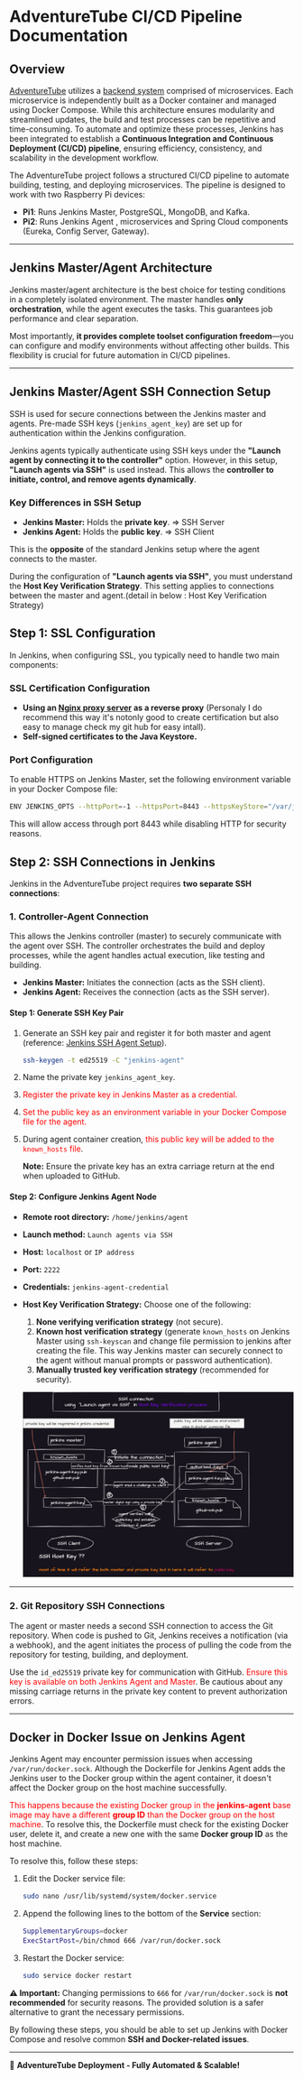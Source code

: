 # AdventureTube CI/CD Pipeline Documentation

## Overview

[AdventureTube](https://adventuretube.net/) utilizes a [backend system](https://github.com/strider73/adventuretube-microservice) comprised of microservices. Each microservice is independently built as a Docker container and managed using Docker Compose. While this architecture ensures modularity and streamlined updates, the build and test processes can be repetitive and time-consuming. To automate and optimize these processes, Jenkins has been integrated to establish a **Continuous Integration and Continuous Deployment (CI/CD) pipeline**, ensuring efficiency, consistency, and scalability in the development workflow.

The AdventureTube project follows a structured CI/CD pipeline to automate building, testing, and deploying microservices. The pipeline is designed to work with two Raspberry Pi devices:

- **Pi1**: Runs Jenkins Master, PostgreSQL, MongoDB, and Kafka.
- **Pi2**: Runs Jenkins Agent , microservices and Spring Cloud components (Eureka, Config Server, Gateway).

---

## **Jenkins Master/Agent Architecture**

Jenkins master/agent architecture is the best choice for testing conditions in a completely isolated environment. The master handles **only orchestration**, while the agent executes the tasks. This guarantees job performance and clear separation.

Most importantly, **it provides complete toolset configuration freedom**—you can configure and modify environments without affecting other builds. This flexibility is crucial for future automation in CI/CD pipelines.

---

## **Jenkins Master/Agent SSH Connection Setup**

SSH is used for secure connections between the Jenkins master and agents. Pre-made SSH keys (`jenkins_agent_key`) are set up for authentication within the Jenkins configuration.

Jenkins agents typically authenticate using SSH keys under the **"Launch agent by connecting it to the controller"** option. However, in this setup, **"Launch agents via SSH"** is used instead. This allows the **controller to initiate, control, and remove agents dynamically**.

### **Key Differences in SSH Setup**

- **Jenkins Master:** Holds the **private key**. => SSH Server
- **Jenkins Agent:** Holds the **public key**. => SSH Client 

This is the **opposite** of the standard Jenkins setup where the agent connects to the master.

During the configuration of **"Launch agents via SSH"**, you must understand the **Host Key Verification Strategy**. This setting applies to connections between the master and agent.(detail in below : Host Key Verification Strategy)


## **Step 1: SSL Configuration**

In Jenkins, when configuring SSL, you typically need to handle two main components:

### **SSL Certification Configuration**

- **Using an [Nginx proxy server](https://github.com/strider73/nginx) as a reverse proxy** (Personaly I do recommend this way it's notonly good to create certification but also easy to manage check my git hub for easy intall).
- **Self-signed certificates to the Java Keystore.**

### **Port Configuration**

To enable HTTPS on Jenkins Master, set the following environment variable in your Docker Compose file:

```sh
ENV JENKINS_OPTS --httpPort=-1 --httpsPort=8443 --httpsKeyStore="/var/jenkins_home/.ssl/keystore.jks" --httpsKeyStorePassword="5785ch00"
```

This will allow access through port 8443 while disabling HTTP for security reasons.



## **Step 2: SSH Connections in Jenkins**

Jenkins in the AdventureTube project requires **two separate SSH connections**:

### **1. Controller-Agent Connection**

This allows the Jenkins controller (master) to securely communicate with the agent over SSH. The controller orchestrates the build and deploy processes, while the agent handles actual execution, like testing and building.

- **Jenkins Master:** Initiates the connection (acts as the SSH client).
- **Jenkins Agent:** Receives the connection (acts as the SSH server).

#### **Step 1: Generate SSH Key Pair**

1. Generate an SSH key pair and register it for both master and agent (reference: [Jenkins SSH Agent Setup](https://www.jenkins.io/doc/book/using/using-agents/)).
   ```sh
   ssh-keygen -t ed25519 -C "jenkins-agent"
   ```
2. Name the private key `jenkins_agent_key`.
3. <span style="color:red">Register the private key in Jenkins Master as a credential.</span>
4. <span style="color:red">Set the public key as an environment variable in your Docker Compose file for the agent.</span>
5. During agent container creation, <span style="color:red">this public key will be added to the `known_hosts` file</span>.

   **Note:** Ensure the private key has an extra carriage return at the end when uploaded to GitHub.

#### **Step 2: Configure Jenkins Agent Node**

- **Remote root directory:** `/home/jenkins/agent`
- **Launch method:** `Launch agents via SSH`
- **Host:** `localhost` or `IP address`
- **Port:** `2222`
- **Credentials:** `jenkins-agent-credential`
- **Host Key Verification Strategy:** Choose one of the following:
  1. **None verifying verification strategy** (not secure).
  2. **Known host verification strategy** (generate `known_hosts` on Jenkins Master using `ssh-keyscan` and change file permission to jenkins after creating the file. This way Jenkins master can securely connect to the agent without manual prompts or password authentication).
  3. **Manually trusted key verification strategy** (recommended for security).

    <p align="center"> <img src="/images/Hostkey verification Strategy .jpg"></p>

---

### **2. Git Repository SSH Connections**

The agent or master needs a second SSH connection to access the Git repository. When code is pushed to Git, Jenkins receives a notification (via a webhook), and the agent initiates the process of pulling the code from the repository for testing, building, and deployment.

Use the `id_ed25519` private key for communication with GitHub. <span style="color:red">Ensure this key is available on both Jenkins Agent and Master</span>. Be cautious about any missing carriage returns in the private key content to prevent authorization errors.

---

## **Docker in Docker Issue on Jenkins Agent**

Jenkins Agent may encounter permission issues when accessing `/var/run/docker.sock`.
Although the Dockerfile for Jenkins Agent adds the Jenkins user to the Docker group within the agent container, it doesn't affect the Docker group on the host machine successfully.

<span style="color:red">This happens because the existing Docker group in the **jenkins-agent** base image may have a different **group ID** than the Docker group on the host machine</span>. To resolve this, the Dockerfile must check for the existing Docker user, delete it, and create a new one with the same **Docker group ID** as the host machine.

To resolve this, follow these steps:

1. Edit the Docker service file:
   ```sh
   sudo nano /usr/lib/systemd/system/docker.service
   ```
2. Append the following lines to the bottom of the **Service** section:
   ```sh
   SupplementaryGroups=docker
   ExecStartPost=/bin/chmod 666 /var/run/docker.sock
   ```
3. Restart the Docker service:
   ```sh
   sudo service docker restart
   ```

**⚠️ Important:** Changing permissions to `666` for `/var/run/docker.sock` is **not recommended** for security reasons. The provided solution is a safer alternative to grant the necessary permissions.

By following these steps, you should be able to set up Jenkins with Docker Compose and resolve common **SSH and Docker-related issues**.

---


🚀 **AdventureTube Deployment - Fully Automated & Scalable!**

